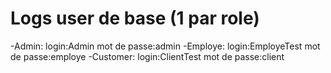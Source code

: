 # Logs user de base (1 par role)
-Admin: login:Admin
		mot de passe:admin
-Employe: login:EmployeTest
		  mot de passe:employe
-Customer: login:ClientTest
		   mot de passe:client